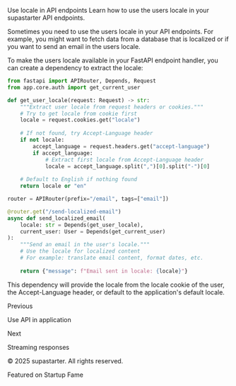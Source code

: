 Use locale in API endpoints
Learn how to use the users locale in your supastarter API endpoints.

Sometimes you need to use the users locale in your API endpoints. For example, you might want to fetch data from a database that is localized or if you want to send an email in the users locale.

To make the users locale available in your FastAPI endpoint handler, you can create a dependency to extract the locale:

```python
from fastapi import APIRouter, Depends, Request
from app.core.auth import get_current_user

def get_user_locale(request: Request) -> str:
    """Extract user locale from request headers or cookies."""
    # Try to get locale from cookie first
    locale = request.cookies.get("locale")
    
    # If not found, try Accept-Language header
    if not locale:
        accept_language = request.headers.get("accept-language")
        if accept_language:
            # Extract first locale from Accept-Language header
            locale = accept_language.split(",")[0].split("-")[0]
    
    # Default to English if nothing found
    return locale or "en"

router = APIRouter(prefix="/email", tags=["email"])

@router.get("/send-localized-email")
async def send_localized_email(
    locale: str = Depends(get_user_locale),
    current_user: User = Depends(get_current_user)
):
    """Send an email in the user's locale."""
    # Use the locale for localized content
    # For example: translate email content, format dates, etc.
    
    return {"message": f"Email sent in locale: {locale}"}
```

This dependency will provide the locale from the locale cookie of the user, the Accept-Language header, or default to the application's default locale.

Previous

Use API in application

Next

Streaming responses

© 2025 supastarter. All rights reserved.

Featured on Startup Fame




